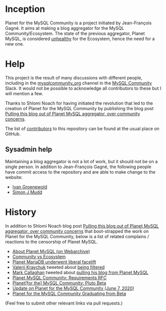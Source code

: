 # Inception

Planet for the MySQL Community is a project initiated by Jean-François Gagné.  It aims at
making a blog aggregator for the MySQL Community/Ecosystem.  The state of the previous aggregator,
Planet MySQL, is considered [unhealthy](https://jfg-mysql.blogspot.com/2020/04/the-state-of-planet-mysql-unhealty.html)
for the Ecosystem, hence the need for a new one.

# Help

This project is the result of many discussions with different people, including in the
[mysqlcommunity_org](https://app.slack.com/client/T8R1330CR/C0129P0K42J) channel
in the [MySQL Community](https://lefred.be/mysql-community-on-slack/) Slack.  It would
not be possible to acknowledge all contributors to these but I will mention a few.

Thanks to Shlomi Noach for having initiated the revolution that led to the creation
of Planet for the MySQL Community by publishing the blog post
[Pulling this blog out of Planet MySQL aggregator, over community concerns](http://code.openark.org/blog/mysql/pulling-this-blog-out-of-planet-mysql-aggregator-over-community-concerns).

The list of [contributors](https://github.com/oursqlcommunity-org/planet/graphs/contributors)
to this repository can be found at the usual place on GitHub.

## Sysadmin help

Maintaining a blog aggregator is not a lot of work, but it should not be on a single
person.  In addition to Jean-François Gagné, the following people have commit access to
the repository and are able to make change to the website:

* [Ivan Groenewold](https://github.com/igroene)
* [Simon J Mudd](https://github.com/sjmudd)

# History

In addition to Shlomi Noach blog post
[Pulling this blog out of Planet MySQL aggregator, over community concerns](http://code.openark.org/blog/mysql/pulling-this-blog-out-of-planet-mysql-aggregator-over-community-concerns)
that boot-strapped the work on Planet for the MySQL Community, below is a list of related complains / reactions
to the censorship of Planet MySQL.

* [About Planet MySQL (on Webarchive)](https://web.archive.org/web/20210120002548/https://federico-razzoli.com/about-planet-mysql)
* [Community vs Ecosystem](https://linuxjedi.co.uk/2020/05/05/community-vs-ecosystem/)
* [Planet MariaDB underwent liberal facelift](https://mariadb.org/planet-facelift/)
* [Valerii Kravchuk](https://twitter.com/mysqlbugs) tweeted about [being filtered](https://twitter.com/mysqlbugs/status/1216683283662168064)
* [Mark Callaghan](https://twitter.com/MarkCallaghanDB) tweeted about [pulling his blog from Planet MySQL](https://twitter.com/MarkCallaghanDB/status/1253699094343594019)
* [Planet MySQL Community: Requirements RFC](https://jfg-mysql.blogspot.com/2020/05/planet-mysql-community-requirements-rfc.html)
* [Planet\[for the\] MySQL Community: Pluto Beta](https://jfg-mysql.blogspot.com/2020/05/planet-for-the-mysql-community-pluto-beta.html)
* [Update on Planet for the MySQL Community (June 7, 2020)](https://jfg-mysql.blogspot.com/2020/06/update-on-planet-for-mysql-20200607.html)
* [Planet for the MySQL Community Graduating from Beta](https://jfg-mysql.blogspot.com/2023/01/planet-for-mysql-community-graduation-from-beta.html)

(Feel free to submit other relevant links via pull requests.)
